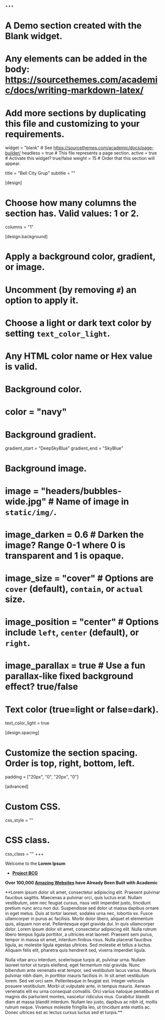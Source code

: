 +++
# A Demo section created with the Blank widget.
# Any elements can be added in the body: https://sourcethemes.com/academic/docs/writing-markdown-latex/
# Add more sections by duplicating this file and customizing to your requirements.

widget = "blank"  # See https://sourcethemes.com/academic/docs/page-builder/
headless = true  # This file represents a page section.
active = true  # Activate this widget? true/false
weight = 15  # Order that this section will appear.

title = "Bell City Grup"
subtitle = ""

[design]
  # Choose how many columns the section has. Valid values: 1 or 2.
  columns = "1"

[design.background]
  # Apply a background color, gradient, or image.
  #   Uncomment (by removing `#`) an option to apply it.
  #   Choose a light or dark text color by setting `text_color_light`.
  #   Any HTML color name or Hex value is valid.

  # Background color.
  # color = "navy"
  
  # Background gradient.
  gradient_start = "DeepSkyBlue"
  gradient_end = "SkyBlue"
  
  # Background image.
  # image = "headers/bubbles-wide.jpg"  # Name of image in `static/img/`.
  # image_darken = 0.6  # Darken the image? Range 0-1 where 0 is transparent and 1 is opaque.
  # image_size = "cover"  #  Options are `cover` (default), `contain`, or `actual` size.
  # image_position = "center"  # Options include `left`, `center` (default), or `right`.
  # image_parallax = true  # Use a fun parallax-like fixed background effect? true/false

  # Text color (true=light or false=dark).
  text_color_light = true

[design.spacing]
  # Customize the section spacing. Order is top, right, bottom, left.
  padding = ["20px", "0", "20px", "0"]

[advanced]
 # Custom CSS. 
 css_style = ""
 
 # CSS class.
 css_class = ""
+++

Welcome to the **Lorem Ipsum** 

- [**Project BCG**](#)

**Over 100,000 [Amazing Websites](https://sourcethemes.com/academic/#expo) have Already Been Built with Academic**

**Lorem ipsum dolor sit amet, consectetur adipiscing elit. Praesent pulvinar faucibus sagittis. Maecenas a pulvinar orci, quis luctus erat. Nullam vestibulum, sem nec feugiat cursus, risus velit imperdiet justo, tincidunt pretium nunc arcu non dui. Suspendisse sed dolor ut massa dapibus ornare in eget metus. Duis at tortor laoreet, sodales urna nec, lobortis ex. Fusce ullamcorper in purus ac facilisis. Morbi dolor libero, aliquet et elementum quis, aliquam non erat. Pellentesque eget gravida dui. In quis ullamcorper dolor. Lorem ipsum dolor sit amet, consectetur adipiscing elit. Nulla rutrum libero tempus ligula porttitor, a ultricies erat laoreet. Praesent sem purus, tempor in massa sit amet, interdum finibus risus. Nulla placerat faucibus ligula, ac molestie ligula egestas ultrices. Sed molestie et tellus a luctus. Aliquam felis elit, pharetra quis hendrerit sed, viverra imperdiet ligula.

Nulla vitae arcu interdum, scelerisque turpis at, pulvinar urna. Nullam laoreet tortor ut turpis eleifend, eget fermentum nisi gravida. Nunc bibendum ante venenatis erat tempor, sed vestibulum lacus varius. Mauris pulvinar nibh diam, in porttitor mauris facilisis in. In sit amet vestibulum lorem. Sed vel orci sem. Pellentesque in feugiat est. Integer vehicula posuere vestibulum. Morbi ut vulputate ante, in tempus mauris. Aenean venenatis elit eu urna consequat convallis. Orci varius natoque penatibus et magnis dis parturient montes, nascetur ridiculus mus. Curabitur blandit diam at massa blandit interdum. Nullam leo justo, dapibus ac nibh id, mollis rutrum neque. Vivamus molestie fringilla leo, ut tincidunt ante mattis ac. Donec ultrices est ac lectus cursus luctus sed et turpis.**
